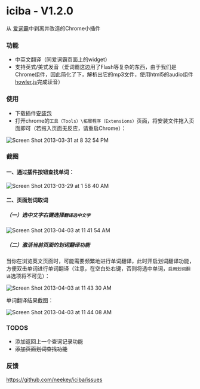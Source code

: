 iciba - V1.2.0
=====

从 [爱词霸](http://www.iciba.com/)中剥离并改造的Chrome小插件

### 功能

- 中英文翻译（同爱词霸页面上的widget）
- 支持英式/美式发音（爱词霸这边用了Flash等复杂的东西，由于我们是Chrome组件，因此简化了下，解析出它的mp3文件，使用html5的audio组件[howler.js](https://github.com/goldfire/howler.js)完成读音）

### 使用

- 下载插件[安装包](https://github.com/neekey/iciba/blob/master/build/iciba_1.2.0.crx?raw=true)
- 打开chrome的`工具（Tools）\拓展程序（Extensions）`页面，将安装文件拖入页面即可（若拖入页面无反应，请重启Chrome）：

![Screen Shot 2013-03-31 at 8 32 54 PM](https://f.cloud.github.com/assets/499870/321683/93b9434c-99ff-11e2-84ec-81533a6f3296.png)

### 截图

#### 一、通过插件按钮查找单词：

![Screen Shot 2013-03-29 at 1 58 40 AM](https://f.cloud.github.com/assets/499870/314684/89c0a78e-97d1-11e2-81fa-a76a55bebc11.png)

#### 二、页面划词取词

##### （一）选中文字右键选择`翻译选中文字`

![Screen Shot 2013-04-03 at 11 41 54 AM](https://f.cloud.github.com/assets/499870/332029/999c0656-9c10-11e2-984d-e8e528c18fa9.png)

##### （二）激活当前页面的划词翻译功能

当你在浏览英文页面时，可能需要频繁地进行单词翻译，此时开启划词翻译功能，方便双击单词进行单词翻译（注意，在空白处右键，否则将选中单词，`启用划词翻译`选项将不可见）：

![Screen Shot 2013-04-03 at 11 43 30 AM](https://f.cloud.github.com/assets/499870/332033/afd76afa-9c10-11e2-890d-d35ca18374da.png)

单词翻译结果截图：

![Screen Shot 2013-04-03 at 11 44 08 AM](https://f.cloud.github.com/assets/499870/332034/c60518d6-9c10-11e2-9423-41b54b33d65f.png)

### TODOS

- 添加返回上一个查词记录功能
- ~~添加页面划词查找功能~~

### 反馈

https://github.com/neekey/iciba/issues
